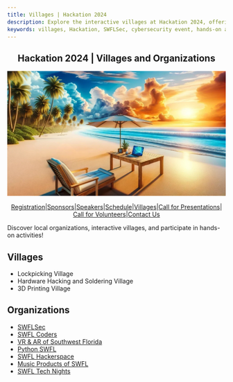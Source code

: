 ```yaml
---
title: Villages | Hackation 2024
description: Explore the interactive villages at Hackation 2024, offering hands-on cybersecurity activities and demonstrations.
keywords: villages, Hackation, SWFLSec, cybersecurity event, hands-on activities
---
```


<h2 style="text-align: center;">Hackation 2024 | Villages and Organizations</h2>

![Hackation Banner](images/hackation-banner.jpg)

<div style="display: flex; justify-content: center; flex-wrap: wrap;">
  <a href="registration">Registration</a> |
  <a href="sponsors">Sponsors</a> |
  <a href="speakers">Speakers</a> |
  <a href="schedule">Schedule</a> |
  <a href="villages">Villages</a> |
  <a href="call-for-presentations">Call for Presentations</a> |
  <a href="call-for-volunteers">Call for Volunteers</a> |
  <a href="https://forms.gle/BJsMjZXm45aiE7qm8">Contact Us</a>
</div>

Discover local organizations, interactive villages, and participate in hands-on activities!

## Villages

- Lockpicking Village
- Hardware Hacking and Soldering Village
- 3D Printing Village

## Organizations

- [SWFLSec](https://www.meetup.com/SWFLSec-Southwest-Florida-Infosec-Meetup)
- [SWFL Coders](https://www.meetup.com/SWFL-Coders)
- [VR & AR of Southwest Florida](https://www.meetup.com/vrarswfl)
- [Python SWFL](https://www.meetup.com/pythonswfl)
- [SWFL Hackerspace](https://www.meetup.com/swfl-hackerspace/)
- [Music Products of SWFL](https://www.meetup.com/music-producers-of-swfl/)
- [SWFL Tech Nights](https://www.meetup.com/swfltechnights/)
